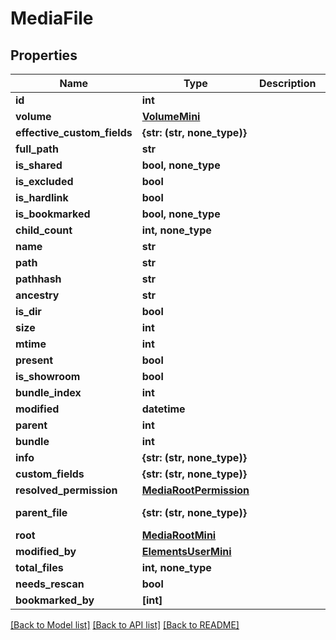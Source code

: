 # MediaFile


## Properties

Name | Type | Description | Notes
------------ | ------------- | ------------- | -------------
**id** | **int** |  | 
**volume** | [**VolumeMini**](VolumeMini.md) |  | 
**effective_custom_fields** | **{str: (str, none_type)}** |  | [readonly] 
**full_path** | **str** |  | [readonly] 
**is_shared** | **bool, none_type** |  | [readonly] 
**is_excluded** | **bool** |  | [readonly] 
**is_hardlink** | **bool** |  | [readonly] 
**is_bookmarked** | **bool, none_type** |  | [readonly] 
**child_count** | **int, none_type** |  | [readonly] 
**name** | **str** |  | [readonly] 
**path** | **str** |  | [readonly] 
**pathhash** | **str** |  | [readonly] 
**ancestry** | **str** |  | [readonly] 
**is_dir** | **bool** |  | [readonly] 
**size** | **int** |  | [readonly] 
**mtime** | **int** |  | [readonly] 
**present** | **bool** |  | [readonly] 
**is_showroom** | **bool** |  | [readonly] 
**bundle_index** | **int** |  | [readonly] 
**modified** | **datetime** |  | [readonly] 
**parent** | **int** |  | [readonly] 
**bundle** | **int** |  | [readonly] 
**info** | **{str: (str, none_type)}** |  | [optional] 
**custom_fields** | **{str: (str, none_type)}** |  | [optional] 
**resolved_permission** | [**MediaRootPermission**](MediaRootPermission.md) |  | [optional] 
**parent_file** | **{str: (str, none_type)}** |  | [optional] [readonly] 
**root** | [**MediaRootMini**](MediaRootMini.md) |  | [optional] 
**modified_by** | [**ElementsUserMini**](ElementsUserMini.md) |  | [optional] 
**total_files** | **int, none_type** |  | [optional] 
**needs_rescan** | **bool** |  | [optional] 
**bookmarked_by** | **[int]** |  | [optional] 

[[Back to Model list]](../#documentation-for-models) [[Back to API list]](../#documentation-for-api-endpoints) [[Back to README]](../)


